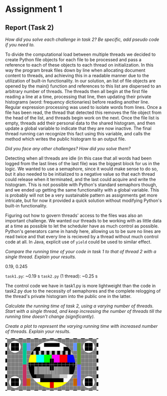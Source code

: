 # Assignment 1

## Report (Task 2)

*How did you solve each challenge in task 2? Be specific, add pseudo code if you need to.*

To divide the computational load between multiple threads we decided to create Python file objects for each file to be processed and pass a reference to each of these objects to each thread on initialization. In this way the program break files down by line when allocating document content to threads, and achieving this in a readable manner due to the utilization of built-in functionality. In our solution, an list of file objects are opened by the main() function and references to this list are dispersed to an arbitrary number of threads. The threads then all begin at the first file reading a line at a time, processing that line, then updating their private histograms (word: frequency dictionaries) before reading another line. Regular expression processing was used to isolate words from lines. Once a file has been read, the thread that detected this removes the file object from the head of the list, and threads begin work on the next. Once the file list is empty, threads add their personal data to the shared histogram, and then update a global variable to indicate that they are now inactive. The final thread running can recognize this fact using this variable, and calls the method which writes the public histogram to an output file.


*Did you face any other challenges? How did you solve them?*

Detecting when all threads are idle (in this case that all words had been logged from the last lines of the last file) was the biggest block for us in the logic. We wanted to use a semaphore, since it would make sense to do so, but it also needed to be initialized to a negative value so that each thread could release when it terminated, and the last could acquire and write the histogram. This is not possible with Python's standard semaphors though, and we ended up getting the same functionality with a global variable. This is probably will not be a very sustainable pattern as assignments get more intricate, but for now it provided a quick solution without modifying Python's built-in functionality.

Figuring out how to govern threads' access to the files was also an important challenge. We wanted our threads to be working with as little data at a time as possible to let the scheduler have as much control as possible. Python's generators came in handy here, allowing us to be sure no lines are read twice and that every line is recieved by a thread without much control code at all. In Java, explicit use of `yield` could be used to similar effect.


*Compare the running time of your code in task 1 to that of thread 2 with a single thread. Explain
your results.*

0.19, 0.245

`task1.py`: ~0.19 s
`task2.py` (1 thread): ~0.25 s

The control code we have in task1.py is more lightweight than the code in task2.py due to the necessity of semaphores and the complete relogging of the thread's private histogram into the public one in the latter.

*Calculate the running time of task 2, using a varying number of threads. Start with a single
thread, and keep increasing the number of threads till the running time doesn’t change
(significantly).*




*Create a plot to represent the varying running time with increased number of threads. Explain
your results.*

![multithread runtimes plot](./Unknown.png "Multithread Runtimes Plot")
